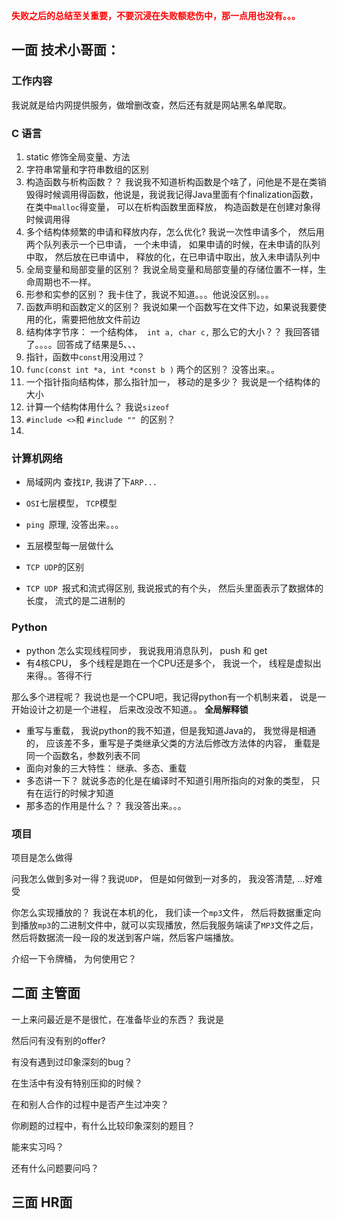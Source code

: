 

**<font color='red'>失败之后的总结至关重要，不要沉浸在失败额悲伤中，那一点用也没有。。。</font>**

## 一面 技术小哥面： 

### 工作内容

我说就是给内网提供服务，做增删改查，然后还有就是网站黑名单爬取。

### C 语言

1. static 修饰全局变量、方法
2. 字符串常量和字符串数组的区别
3. 构造函数与析构函数？？  我说我不知道析构函数是个啥了，问他是不是在类销毁得时候调用得函数，他说是，我说我记得Java里面有个finalization函数， 在类中`malloc`得变量， 可以在析构函数里面释放， 构造函数是在创建对象得时候调用得
4. 多个结构体频繁的申请和释放内存，怎么优化? 我说一次性申请多个， 然后用两个队列表示一个已申请， 一个未申请， 如果申请的时候，在未申请的队列中取， 然后放在已申请中， 释放的化，在已申请中取出，放入未申请队列中
5. 全局变量和局部变量的区别？ 我说全局变量和局部变量的存储位置不一样，生命周期也不一样。
6. 形参和实参的区别？ 我卡住了，我说不知道。。。他说没区别。。。
7. 函数声明和函数定义的区别？ 我说如果一个函数写在文件下边，如果说我要使用的化，需要把他放文件前边
8. 结构体字节序： 一个结构体，` int a, char c,` 那么它的大小？？  我回答错了。。。。回答成了结果是5、、、
9. 指针，函数中`const`用没用过？ 
10. `func(const int *a, int *const b )` 两个的区别？ 没答出来。。
11. 一个指针指向结构体，那么指针加一， 移动的是多少？ 我说是一个结构体的大小
12. 计算一个结构体用什么？ 我说`sizeof`
13. `#include <>`和 `#include "" `的区别？ 
14. 

### 计算机网络

- 局域网内 查找`IP`, 我讲了下`ARP...`

- `OSI`七层模型， `TCP`模型

- `ping `原理, 没答出来。。。

- 五层模型每一层做什么

- `TCP UDP`的区别

- `TCP UDP `报式和流式得区别, 我说报式的有个头， 然后头里面表示了数据体的长度， 流式的是二进制的

  



### Python

- python 怎么实现线程同步， 我说我用消息队列， push 和 get
- 有4核CPU， 多个线程是跑在一个CPU还是多个， 我说一个， 线程是虚拟出来得。。答得不行

那么多个进程呢？ 我说也是一个CPU吧，我记得python有一个机制来着， 说是一开始设计之初是一个进程， 后来改没改不知道。。 **全局解释锁**

- 重写与重载， 我说python的我不知道，但是我知道Java的， 我觉得是相通的， 应该差不多，重写是子类继承父类的方法后修改方法体的内容， 重载是同一个函数名，参数列表不同
- 面向对象的三大特性： 继承、多态、重载
- 多态讲一下？ 就说多态的化是在编译时不知道引用所指向的对象的类型， 只有在运行的时候才知道
- 那多态的作用是什么？？ 我没答出来。。。

  

### 项目

项目是怎么做得

问我怎么做到多对一得？我说`UDP`， 但是如何做到一对多的， 我没答清楚, ...好难受

你怎么实现播放的？ 我说在本机的化， 我们读一个`mp3`文件， 然后将数据重定向到播放`mp3`的二进制文件中，就可以实现播放，然后我服务端读了`MP3`文件之后，然后将数据流一段一段的发送到客户端，然后客户端播放。

介绍一下令牌桶， 为何使用它？



## 二面 主管面

一上来问最近是不是很忙，在准备毕业的东西？ 我说是

然后问有没有别的offer?

有没有遇到过印象深刻的bug？

在生活中有没有特别压抑的时候？ 

在和别人合作的过程中是否产生过冲突？

你刷题的过程中，有什么比较印象深刻的题目？

能来实习吗？ 

还有什么问题要问吗？



## 三面 HR面



